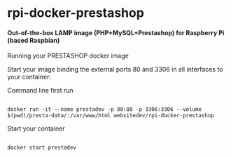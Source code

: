 rpi-docker-prestashop
===================

####  Out-of-the-box LAMP image (PHP+MySQL+Prestashop) for Raspberry Pi (based Raspbian)

Running your PRESTASHOP docker image

Start your image binding the external ports 80 and 3306 in all interfaces to your container:

Command line first run

```

docker run -it --name prestadev -p 80:80 -p 3306:3306 --volume $(pwd)/presta-data/:/var/www/html websitedev/rpi-docker-prestashop

```

Start your container

```

docker start prestadev

```

